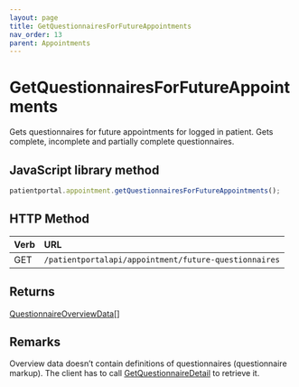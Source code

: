 ```yaml
---
layout: page
title: GetQuestionnairesForFutureAppointments
nav_order: 13
parent: Appointments
---
```


# GetQuestionnairesForFutureAppointments

Gets questionnaires for future appointments for logged in patient. Gets complete, incomplete and partially complete questionnaires.

## JavaScript library method

```javascript
patientportal.appointment.getQuestionnairesForFutureAppointments();
```

## HTTP Method

| Verb | URL                                               |
|:-----|:--------------------------------------------------|
| GET | `/patientportalapi/appointment/future-questionnaires` |

## Returns

[QuestionnaireOverviewData](../objects-and-data-types/questionnaireoverviewdata)[]

## Remarks

Overview data doesn’t contain definitions of questionnaires (questionnaire markup). The client has to call [GetQuestionnaireDetail](../appointments/getquestionnairedetail) to retrieve it.
